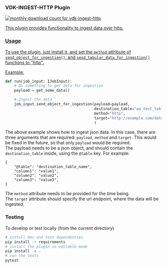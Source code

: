 ### VDK-INGEST-HTTP Plugin

<a href="https://pypistats.org/packages/vdk-ingest-http" alt="Monthly Downloads">
        <img src="https://img.shields.io/pypi/dm/vdk-ingest-http.svg" alt="monthly download count for vdk-ingest-http">

This plugin provides functionality to ingest data over http.

### Usage

To use the plugin, just install it, and set the `method` attribute of `send_object_for_ingestion()`,
and `send_tabular_data_for_ingestion()` functions to _"http"_.

Example:
```python
def run(job_input: IJobInput):
    # Do something to get data for ingestion
    payload = get_some_data()

    # Ingest the data
    job_input.send_object_for_ingestion(payload=payload,
                                        destination_table="aa_test_table",
                                        method="http",
                                        target="http://example.com/data-source"
                                        )
```
The above example shows how to ingest json data. In this case, there are three arguments that are required: `payload`,
`method` and `target`. This would be fixed in the future, so that only `payload` would be required.
<br>
The payload needs to be a json object, and should contain the `destination_table` inside, using the `@table` key. For example:
```
{
    "@table": "destination_table_name",
    "column1": "value1",
    "column2": "value2",
    "column3": "value3",
}
```
The `method` attribute needs to be provided for the time being.
<br>
The `target` attribute should specify the url endpoint, where the data will be ingested.

### Testing

To develop or test locally (from the current directory)
```bash
# install dev and test dependencies
pip install -r requirements
# install the plugin in editable mode
pip install -e .
# run the tests
pytest
```

